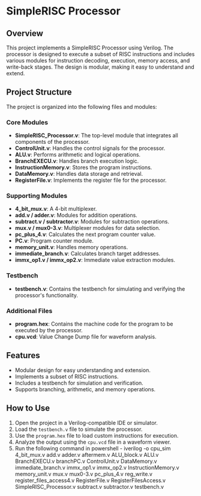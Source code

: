 # SimpleRISC Processor

## Overview
This project implements a SimpleRISC Processor using Verilog. The processor is designed to execute a subset of RISC instructions and includes various modules for instruction decoding, execution, memory access, and write-back stages. The design is modular, making it easy to understand and extend.

## Project Structure
The project is organized into the following files and modules:

### Core Modules
- **SimpleRISC_Processor.v**: The top-level module that integrates all components of the processor.
- **ControlUnit.v**: Handles the control signals for the processor.
- **ALU.v**: Performs arithmetic and logical operations.
- **BranchEXECU.v**: Handles branch execution logic.
- **InstructionMemory.v**: Stores the program instructions.
- **DataMemory.v**: Handles data storage and retrieval.
- **RegisterFile.v**: Implements the register file for the processor.

### Supporting Modules
- **4_bit_mux.v**: A 4-bit multiplexer.
- **add.v / adder.v**: Modules for addition operations.
- **subtract.v / subtractor.v**: Modules for subtraction operations.
- **mux.v / mux0-3.v**: Multiplexer modules for data selection.
- **pc_plus_4.v**: Calculates the next program counter value.
- **PC.v**: Program counter module.
- **memory_unit.v**: Handles memory operations.
- **immediate_branch.v**: Calculates branch target addresses.
- **immx_op1.v / immx_op2.v**: Immediate value extraction modules.

### Testbench
- **testbench.v**: Contains the testbench for simulating and verifying the processor's functionality.

### Additional Files
- **program.hex**: Contains the machine code for the program to be executed by the processor.
- **cpu.vcd**: Value Change Dump file for waveform analysis.

## Features
- Modular design for easy understanding and extension.
- Implements a subset of RISC instructions.
- Includes a testbench for simulation and verification.
- Supports branching, arithmetic, and memory operations.

## How to Use
1. Open the project in a Verilog-compatible IDE or simulator.
2. Load the `testbench.v` file to simulate the processor.
3. Use the `program.hex` file to load custom instructions for execution.
4. Analyze the output using the `cpu.vcd` file in a waveform viewer.
5. Run the following command in powershell -
iverilog -o cpu_sim 4_bit_mux.v add.v adder.v aftermem.v ALU_block.v ALU.v BranchEXECU.v branchPC.v ControlUnit.v DataMemory.v immediate_branch.v immx_op1.v immx_op2.v InstructionMemory.v memory_unit.v mux.v mux0-3.v pc_plus_4.v reg_write.v register_files_access4.v RegisterFile.v RegisterFilesAccess.v SimpleRISC_Processor.v subtract.v subtractor.v testbench.v

